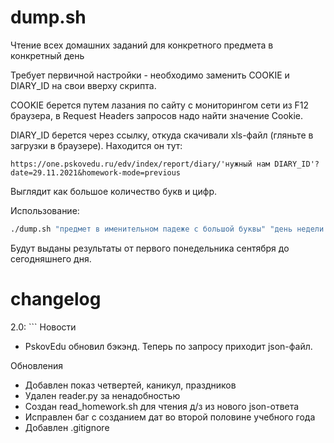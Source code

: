 # dump.sh

Чтение всех домашних заданий для конкретного предмета в конкретный день

Требует первичной настройки - необходимо заменить COOKIE и DIARY_ID на свои вверху скрипта.

COOKIE берется путем лазания по сайту с мониторингом сети из F12 браузера, 
в Request Headers запросов надо найти значение Cookie.

DIARY_ID берется через ссылку, откуда скачивали xls-файл (гляньте в загрузки в браузере).
Находится он тут:
```
https://one.pskovedu.ru/edv/index/report/diary/'нужный нам DIARY_ID'?date=29.11.2021&homework-mode=previous
```
Выглядит как большое количество букв и цифр.

Использование:
```bash
./dump.sh "предмет в именительном падеже с большой буквы" "день недели (1-6 как пн-сб)"
```

Будут выданы результаты от первого понедельника сентября до сегодняшнего дня.

# changelog

2.0: ```
Новости
* PskovEdu обновил бэкэнд. Теперь по запросу приходит json-файл.

Обновления
* Добавлен показ четвертей, каникул, праздников
* Удален reader.py за ненадобностью
* Создан read_homework.sh для чтения д/з из нового json-ответа
* Исправлен баг с созданием дат во второй половине учебного года
* Добавлен .gitignore
```
